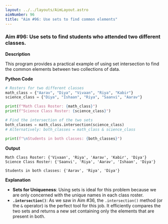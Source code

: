 ```yaml
---
layout: ../../layouts/AimLayout.astro
aimNumber: 96
title: "Aim #96: Use sets to find common elements"
---
```


### Aim #96: Use sets to find students who attended two different classes.

**Description**

This program provides a practical example of using set intersection to find the common elements between two collections of data.

**Python Code**

```python
# Rosters for two different classes
math_class = {"Aarav", "Diya", "Vivaan", "Riya", "Kabir"}
science_class = {"Diya", "Ishaan", "Riya", "Saanvi", "Aarav"}

print(f"Math Class Roster: {math_class}")
print(f"Science Class Roster: {science_class}")

# Find the intersection of the two sets
both_classes = math_class.intersection(science_class)
# Alternatively: both_classes = math_class & science_class

print(f"\nStudents in both classes: {both_classes}")
```

**Output**

```text
Math Class Roster: {'Vivaan', 'Riya', 'Aarav', 'Kabir', 'Diya'}
Science Class Roster: {'Saanvi', 'Riya', 'Aarav', 'Ishaan', 'Diya'}

Students in both classes: {'Aarav', 'Riya', 'Diya'}
```

**Explanation**

- **Sets for Uniqueness**: Using sets is ideal for this problem because we are only concerned with the unique names in each class roster.
- **`.intersection()`**: As we saw in Aim #36, the `.intersection()` method (or the `&` operator) is the perfect tool for this job. It efficiently compares the two sets and returns a new set containing only the elements that are present in both.

```
